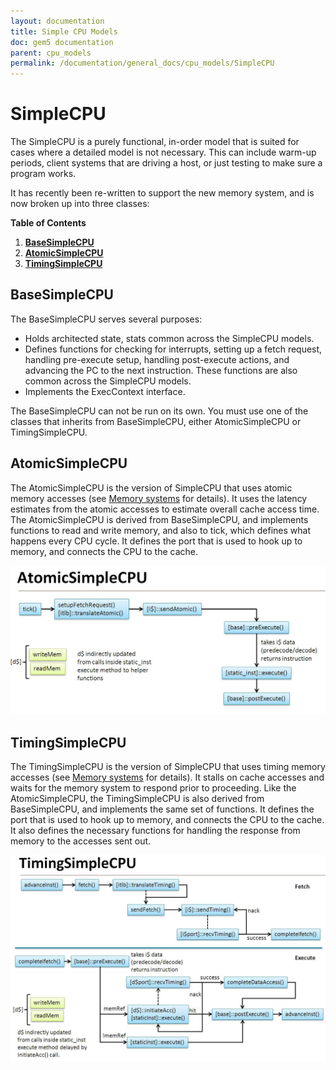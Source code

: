 ```yaml
---
layout: documentation
title: Simple CPU Models
doc: gem5 documentation
parent: cpu_models
permalink: /documentation/general_docs/cpu_models/SimpleCPU
---
```

# **SimpleCPU**
The SimpleCPU is a purely functional, in-order model that is suited for cases where a detailed model is not necessary. This can include warm-up periods, client systems that are driving a host, or just testing to make sure a program works.

It has recently been re-written to support the new memory system, and is now broken up into three classes:

**Table of Contents**


  1. [**BaseSimpleCPU**](#basesimplecpu)
  2. [**AtomicSimpleCPU**](#atomicsimplecpu)
  3. [**TimingSimpleCPU**](#timingsimplecpu)

## **BaseSimpleCPU**
The BaseSimpleCPU serves several purposes:
  * Holds architected state, stats common across the SimpleCPU models.
  * Defines functions for checking for interrupts, setting up a fetch request, handling pre-execute setup, handling post-execute actions, and advancing the PC to the next instruction. These functions are also common across the SimpleCPU models.
  * Implements the ExecContext interface.
  
The BaseSimpleCPU can not be run on its own. You must use one of the classes that inherits from BaseSimpleCPU, either AtomicSimpleCPU or TimingSimpleCPU.

## **AtomicSimpleCPU**
The AtomicSimpleCPU is the version of SimpleCPU that uses atomic memory accesses (see [Memory systems](../general_docs/memory_system/index.md) for details). It uses the latency estimates from the atomic accesses to estimate overall cache access time. The AtomicSimpleCPU is derived from BaseSimpleCPU, and implements functions to read and write memory, and also to tick, which defines what happens every CPU cycle. It defines the port that is used to hook up to memory, and connects the CPU to the cache.

![AtomicSimpleCPU](/assets/img/AtomicSimpleCPU.jpg)

## **TimingSimpleCPU**
The TimingSimpleCPU is the version of SimpleCPU that uses timing memory accesses (see [Memory systems](../general_docs/memory_system/index.md) for details). It stalls on cache accesses and waits for the memory system to respond prior to proceeding. Like the AtomicSimpleCPU, the TimingSimpleCPU is also derived from BaseSimpleCPU, and implements the same set of functions. It defines the port that is used to hook up to memory, and connects the CPU to the cache. It also defines the necessary functions for handling the response from memory to the accesses sent out.

![TimingSimpleCPU](/assets/img/TimingSimpleCPU.jpg)






